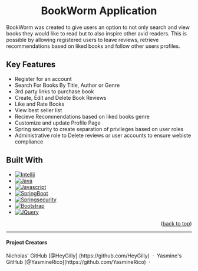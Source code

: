 <a name="readme-top"></a>

<h1 align="center">
  BookWorm Application 
  <br>
</h1>

<p>BookWorm was created to give users an option to not only search and view books they would like to read but to also inspire other avid readers. This is possible by allowing registered users to leave reviews, retrieve recommendations based on liked books and follow other users profiles. </p>

## Key Features

* Register for an account
* Search For Books By Title, Author or Genre
* 3rd party links to purchase book
* Create, Edit and Delete Book Reviews
* Like and Rate Books 
* View best seller list
* Recieve Recommendations based on liked books genre
* Customize and update Profile Page
* Spring security to create separation of privileges based on user roles
* Administrative role to Delete reviews or user accounts to ensure webiste compliance



## Built With
* [![Intellij][Intellij.com]][Intellij-url]
* [![Java][Java.com]][Java-url]
* [![Javascript][Javascript.com]][Javascript-url]
* [![SpringBoot][SpringBoot.com]][SpringBoot-url]
* [![Springsecurity][Springsecurity.com]][Springsecurity-url]
* [![Bootstrap][Bootstrap.com]][Bootstrap-url]
* [![JQuery][JQuery.com]][JQuery-url]


<p align="right">(<a href="#readme-top">back to top</a>)</p>

---
<h4>Project Creators</h4>
Nicholas' GitHub [@HeyGilly] (https://github.com/HeyGilly) &nbsp;&middot;&nbsp;
Yasmine's GitHub [@YasmineRico](https://github.com/YasmineRico) &nbsp;&middot;&nbsp;


<!-- MARKDOWN LINKS & IMAGES -->
<!-- https://www.markdownguide.org/basic-syntax/#reference-style-links -->
[Intellij.com]: https://img.shields.io/badge/IntelliJ_IDEA-000000.svg?style=for-the-badge&logo=intellij-idea&logoColor=white
[intellij-url]: https://jetbrains.com
[Springboot.com]: https://img.shields.io/badge/Spring_Boot-F2F4F9?style=for-the-badge&logo=spring-boot
[SpringBoot-url]: https://springboot.com
[Springsecurity.com]: https://img.shields.io/badge/Spring_Security-6DB33F?style=for-the-badge&logo=Spring-Security&logoColor=white
[Springsecurity-url]: https://springsecurity.com
[Java.com]: https://img.shields.io/badge/Java-ED8B00?style=for-the-badge&logo=java&logoColor=white
[Java-url]: https://java.com
[Javascript.com]: https://img.shields.io/badge/JavaScript-323330?style=for-the-badge&logo=javascript&logoColor=F7DF1E
[Javascript-url]: https://javascript.com
[Bootstrap.com]: https://img.shields.io/badge/Bootstrap-563D7C?style=for-the-badge&logo=bootstrap&logoColor=white
[Bootstrap-url]: https://getbootstrap.com
[JQuery.com]: https://img.shields.io/badge/jQuery-0769AD?style=for-the-badge&logo=jquery&logoColor=white
[JQuery-url]: https://jquery.com 

